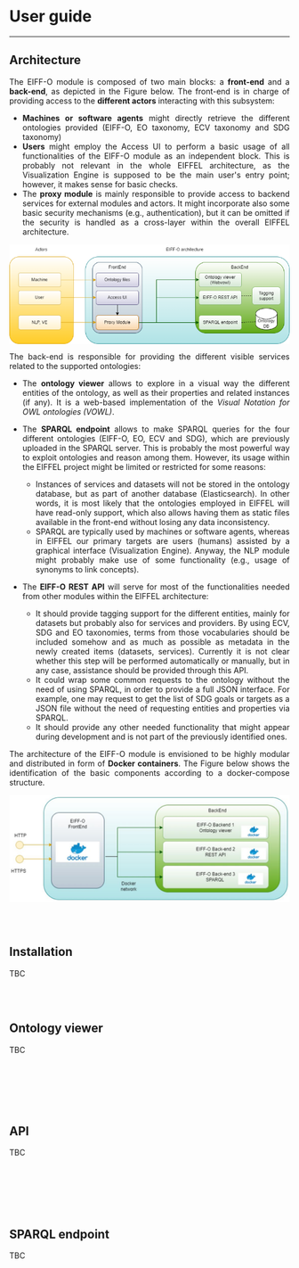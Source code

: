 # User guide 



---

## Architecture
<div align="justify">

The EIFF-O module is composed of two main blocks: a **front-end** and a **back-end**, as depicted in the Figure below.
The front-end is in charge of providing access to the **different actors** interacting with this subsystem:

- **Machines or software agents** might directly retrieve the different ontologies provided (EIFF-O, EO taxonomy, ECV taxonomy and SDG taxonomy)
- **Users** might employ the Access UI to perform a basic usage of all functionalities of the EIFF-O module as an independent block. This is probably not relevant in the whole EIFFEL architecture, as the Visualization Engine is supposed to be the main user's entry point; however, it makes sense for basic checks. 
- The **proxy module** is mainly responsible to provide access to backend services for external modules and actors. It might incorporate also some basic security mechanisms (e.g., authentication), but it can be omitted if the security is handled as a cross-layer within the overall EIFFEL architecture.


<p align="center">
<img src="https://github.com/benmomo/eiffel-ontology-doc/raw/main/docs/img/eiffo_arch.png" alt="EIFF-O architecture" align="center" />
</p>

The back-end is responsible for providing the different visible services related to the supported ontologies:

- The **ontology viewer** allows to explore in a visual way the different entities of the ontology, as well as their properties and related instances (if any). It is a web-based implementation of the *Visual Notation for OWL ontologies (VOWL)*.
- The **SPARQL endpoint** allows to make SPARQL queries for the four different ontologies (EIFF-O, EO, ECV and SDG), which are previously uploaded in the SPARQL server. This is probably the most powerful way to exploit ontologies and reason among them. However, its usage within the EIFFEL project might be limited or restricted for some reasons:

    * Instances of services and datasets will not be stored in the ontology database, but as part of another database (Elasticsearch). In other words, it is most likely that the ontologies employed in EIFFEL will have read-only support, which also allows having them as static files available in the front-end without losing any data inconsistency.
    * SPARQL are typically used by machines or software agents, whereas in EIFFEL our primary targets are users (humans) assisted by a graphical interface (Visualization Engine). Anyway, the NLP module might probably make use of some functionality (e.g., usage of synonyms to link concepts).

- The **EIFF-O REST API** will serve for most of the functionalities needed from other modules within the EIFFEL architecture:

    * It should provide tagging support for the different entities, mainly for datasets but probably also for services and providers. By using ECV, SDG and EO taxonomies, terms from those vocabularies should be included somehow and as much as possible as metadata in the newly created items (datasets, services). Currently it is not clear whether this step will be performed automatically or manually, but in any case, assistance should be provided through this API.
    *	It could wrap some common requests to the ontology without the need of using SPARQL, in order to provide a full JSON interface. For example, one may request to get the list of SDG goals or targets as a JSON file without the need of requesting entities and properties via SPARQL.
    * It should provide any other needed functionality that might appear during development and is not part of the previously identified ones.        


The architecture of the EIFF-O module is envisioned to be highly modular and distributed in form of **Docker containers**. The Figure below shows the identification of the basic components according to a docker-compose structure.

<p align="center">
<img src="https://github.com/benmomo/eiffel-ontology-doc/raw/main/docs/img/dockerisation.jpg" alt="EIFF-O Dockerisation" align="center" />
</p>


</div>
<br/><br/>


## Installation
<div align="justify">

TBC


<br/><br/>

</div>


## Ontology viewer
<div align="justify">
   
TBC 


<br/><br/>

</div>

  


<br/><br/>





## API
<div align="justify">
   
TBC 


<br/><br/>

</div>  


<br/><br/>





## SPARQL endpoint
<div align="justify">
   
TBC 


<br/><br/>

</div>  


<br/><br/>


